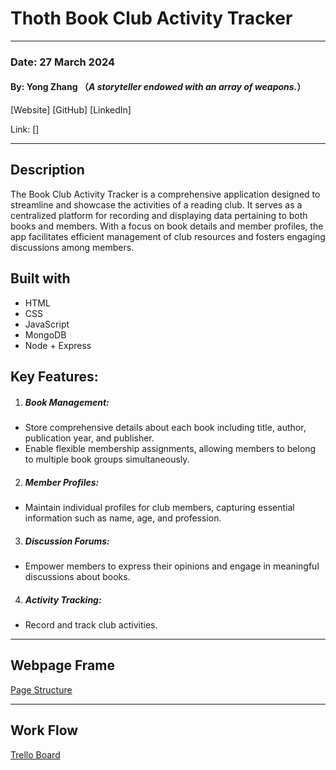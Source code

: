 # Thoth Book Club Activity Tracker
----
### Date: 27 March 2024
#### By: Yong Zhang （*A storyteller endowed with an array of weapons.*）
[Website]   [GitHub]  [LinkedIn]

Link: []

----
## Description 
The Book Club Activity Tracker is a comprehensive application designed to streamline and showcase the activities of a reading club. It serves as a centralized platform for recording and displaying data pertaining to both books and members. With a focus on book details and member profiles, the app facilitates efficient management of club resources and fosters engaging discussions among members.

## Built with
* HTML
* CSS
* JavaScript
* MongoDB
* Node + Express

## Key Features:
1. ##### Book Management:

- Store comprehensive details about each book including title, author, publication year, and publisher.
- Enable flexible membership assignments, allowing members to belong to multiple book groups simultaneously.

2. ##### Member Profiles:
- Maintain individual profiles for club members, capturing essential information such as name, age, and profession.

3. ##### Discussion Forums:
- Empower members to express their opinions and engage in meaningful discussions about books.

4. ##### Activity Tracking:
- Record and track club activities.
----
## Webpage Frame
[Page Structure](https://www.figma.com/file/fyYmtBCmDwPKmvCGrPgzbs/Thoth-Book-Club-Activity-Tracker?type=whiteboard&node-id=0%3A1&t=0a2nJWW2QznBm8Rh-1)

----

## Work Flow
[Trello Board](https://trello.com/invite/b/VT3zQvOi/ATTIabb9b0a75ac06aed9bcb2229be18ba3fF2444C62/thoth-book-club-activity-tracker)